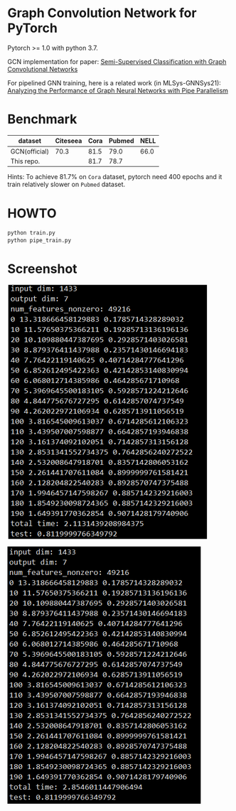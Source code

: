 # Graph Convolution Network for PyTorch

Pytorch >= 1.0 with python 3.7.

GCN implementation for paper: [Semi-Supervised Classification with Graph Convolutional Networks](https://arxiv.org/pdf/1609.02907.pdf)

For pipelined GNN training, here is a related work (in MLSys-GNNSys21): [Analyzing the Performance of Graph Neural Networks with Pipe Parallelism](https://gnnsys.github.io/papers/GNNSys21_paper_12.pdf)

# Benchmark

| dataset       | Citeseea | Cora | Pubmed | NELL |
|---------------|----------|------|--------|------|
| GCN(official) | 70.3     | 81.5 | 79.0   | 66.0 |
| This repo.    |          | 81.7 |   78.7  |      |

Hints:
To achieve 81.7% on `Cora` dataset, pytorch need 400 epochs and it train relatively slower on `Pubmed` dataset.


# HOWTO
```sh
python train.py
python pipe_train.py
```

# Screenshot

![](res/res.png)



![](res/res-pipe.png)